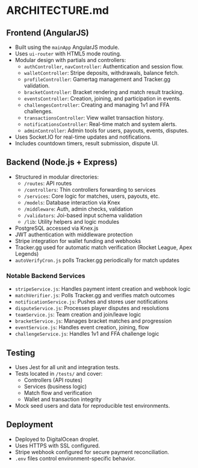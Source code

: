 # ARCHITECTURE.md

## Frontend (AngularJS)

- Built using the `mainApp` AngularJS module.
- Uses `ui-router` with HTML5 mode routing.
- Modular design with partials and controllers:
  - `authController`, `navController`: Authentication and session flow.
  - `walletController`: Stripe deposits, withdrawals, balance fetch.
  - `profileController`: Gamertag management and Tracker.gg validation.
  - `bracketController`: Bracket rendering and match result tracking.
  - `eventsController`: Creation, joining, and participation in events.
  - `challengesController`: Creating and managing 1v1 and FFA challenges.
  - `transactionsController`: View wallet transaction history.
  - `notificationsController`: Real-time match and system alerts.
  - `adminController`: Admin tools for users, payouts, events, disputes.
- Uses Socket.IO for real-time updates and notifications.
- Includes countdown timers, result submission, dispute UI.

## Backend (Node.js + Express)

- Structured in modular directories:
  - `/routes`: API routes
  - `/controllers`: Thin controllers forwarding to services
  - `/services`: Core logic for matches, users, payouts, etc.
  - `/models`: Database interaction via Knex
  - `/middleware`: Auth, admin checks, validation
  - `/validators`: Joi-based input schema validation
  - `/lib`: Utility helpers and logic modules
- PostgreSQL accessed via Knex.js
- JWT authentication with middleware protection
- Stripe integration for wallet funding and webhooks
- Tracker.gg used for automatic match verification (Rocket League, Apex Legends)
- `autoVerifyCron.js` polls Tracker.gg periodically for match updates

### Notable Backend Services

- `stripeService.js`: Handles payment intent creation and webhook logic
- `matchVerifier.js`: Polls Tracker.gg and verifies match outcomes
- `notificationService.js`: Pushes and stores user notifications
- `disputeService.js`: Processes player disputes and resolutions
- `teamService.js`: Team creation and join/leave logic
- `bracketService.js`: Manages bracket matches and progression
- `eventService.js`: Handles event creation, joining, flow
- `challengeService.js`: Handles 1v1 and FFA challenge logic

## Testing

- Uses Jest for all unit and integration tests.
- Tests located in `/tests/` and cover:
  - Controllers (API routes)
  - Services (business logic)
  - Match flow and verification
  - Wallet and transaction integrity
- Mock seed users and data for reproducible test environments.

## Deployment

- Deployed to DigitalOcean droplet.
- Uses HTTPS with SSL configured.
- Stripe webhook configured for secure payment reconciliation.
- `.env` files control environment-specific behavior.
